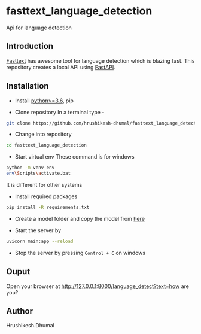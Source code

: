 # fasttext_language_detection
Api for language detection


## Introduction

[Fasttext](https://fasttext.cc/blog/2017/10/02/blog-post.html) has awesome tool for language detection which is blazing fast.
This repository creates a local API using [FastAPI](https://fastapi.tiangolo.com/).

## Installation

* Install [python>=3.6](https://www.python.org/), pip

* Clone repository
In a terminal type - 
```bash
git clone https://github.com/hrushikesh-dhumal/fasttext_language_detection.git
```

* Change into repository
```bash
cd fasttext_language_detection
```

* Start virtual env
These command is for windows
```bash
python -m venv env
env\Scripts\activate.bat
```
It is different for other systems

* Install required packages
```bash
pip install -R requirements.txt
```

* Create a model folder and copy the model from [here](https://fasttext.cc/docs/en/language-identification.html)

* Start the server by
```bash
uvicorn main:app --reload
```

* Stop the server by pressing `Control + C` on windows


## Ouput
Open your browser at http://127.0.0.1:8000/language_detect?text=how are you?


## Author
Hrushikesh.Dhumal